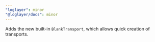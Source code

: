 ```yaml
---
"loglayer": minor
"@loglayer/docs": minor
---
```


Adds the new built-in `BlankTransport`, which allows quick creation of transports.

